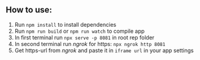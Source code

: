 ## How to use:

1. Run `npm install` to install dependencies
2. Run `npm run build` or `npm run watch` to compile app
3. In first terminal run `npx serve -p 8081` in root rep folder
4. In second terminal run _ngrok_ for https: `npx ngrok http 8081`
5. Get https-url from _ngrok_ and paste it in `iframe url` in your app settings
